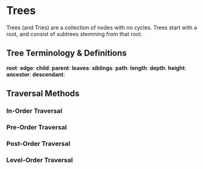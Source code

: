 # Trees # 

Trees (and Tries) are a collection of nodes with no cycles. Trees start with a root, and consist of subtrees stemming from that 
root. 

## Tree Terminology & Definitions ## 

**root**: 
**edge**: 
**child**: 
**parent**: 
**leaves**: 
**siblings**: 
**path**: 
**length**: 
**depth**: 
**height**: 
**ancestor**: 
**descendant**: 

## Traversal Methods ## 

### In-Order Traversal ### 
### Pre-Order Traversal ### 
### Post-Order Traversal ### 
### Level-Order Traversal ###  


